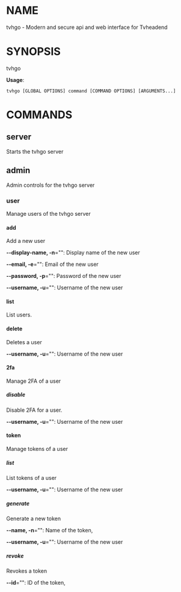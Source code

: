 # NAME

tvhgo - Modern and secure api and web interface for Tvheadend

# SYNOPSIS

tvhgo

**Usage**:

```
tvhgo [GLOBAL OPTIONS] command [COMMAND OPTIONS] [ARGUMENTS...]
```

# COMMANDS

## server

Starts the tvhgo server

## admin

Admin controls for the tvhgo server

### user

Manage users of the tvhgo server

#### add

Add a new user

**--display-name, -n**="": Display name of the new user

**--email, -e**="": Email of the new user

**--password, -p**="": Password of the new user

**--username, -u**="": Username of the new user

#### list

List users.

#### delete

Deletes a user

**--username, -u**="": Username of the new user

#### 2fa

Manage 2FA of a user

##### disable

Disable 2FA for a user.

**--username, -u**="": Username of the new user

#### token

Manage tokens of a user

##### list

List tokens of a user

**--username, -u**="": Username of the new user

##### generate

Generate a new token

**--name, -n**="": Name of the token,

**--username, -u**="": Username of the new user

##### revoke

Revokes a token

**--id**="": ID of the token,
